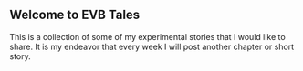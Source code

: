 ## Welcome to EVB Tales

This is a collection of some of my experimental stories that I would like to share.
It is my endeavor that every week I will post another chapter or short story.
